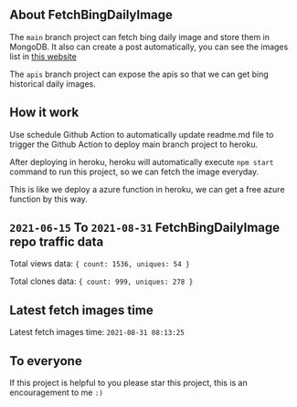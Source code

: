 ## About FetchBingDailyImage

The `main` branch project can fetch bing daily image and store them in MongoDB.
It also can create a post automatically, you can see the images list in [this website](https://oursalbum.netlify.app)

The `apis` branch project can expose the apis so that we can get bing historical daily images.

## How it work

Use schedule Github Action to automatically update readme.md file to trigger the Github Action to deploy main branch project to heroku.

After deploying in heroku, heroku will automatically execute `npm start` command to run this project, so we can fetch the image everyday.

This is like we deploy a azure function in heroku, we can get a free azure function by this way.

## `2021-06-15` To `2021-08-31` FetchBingDailyImage repo traffic data

Total views data: `{ count: 1536, uniques: 54 }`

Total clones data: `{ count: 999, uniques: 278 }`

## Latest fetch images time

Latest fetch images time: `2021-08-31 08:13:25`

## To everyone

If this project is helpful to you please star this project, this is an encouragement to me `:)`



